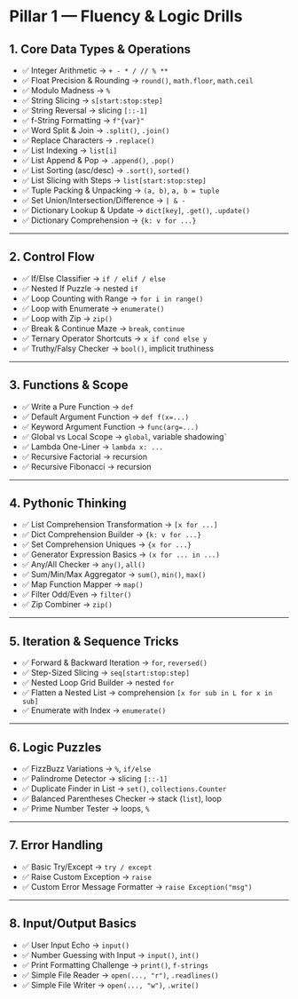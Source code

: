 # Pillar 1 — Fluency & Logic Drills

## 1. Core Data Types & Operations
- ✅ Integer Arithmetic → `+ - * / // % **`
- ✅ Float Precision & Rounding → `round()`, `math.floor`, `math.ceil`
- ✅ Modulo Madness → `%`
- ✅ String Slicing → `s[start:stop:step]`
- ✅ String Reversal → slicing `[::-1]`
- ✅ f-String Formatting → `f"{var}"`
- ✅ Word Split & Join → `.split()`, `.join()`
- ✅ Replace Characters → `.replace()`
- ✅ List Indexing → `list[i]`
- ✅ List Append & Pop → `.append()`, `.pop()`
- ✅ List Sorting (asc/desc) → `.sort()`, `sorted()`
- ✅ List Slicing with Steps → `list[start:stop:step]`
- ✅ Tuple Packing & Unpacking → `(a, b)`, `a, b = tuple`
- ✅ Set Union/Intersection/Difference → `| & -`
- ✅ Dictionary Lookup & Update → `dict[key]`, `.get()`, `.update()`
- ✅ Dictionary Comprehension → `{k: v for ...}`

---

## 2. Control Flow
- ✅ If/Else Classifier → `if / elif / else`
- ✅ Nested If Puzzle → nested `if`
- ✅ Loop Counting with Range → `for i in range()`
- ✅ Loop with Enumerate → `enumerate()`
- ✅ Loop with Zip → `zip()`
- ✅ Break & Continue Maze → `break`, `continue`
- ✅ Ternary Operator Shortcuts → `x if cond else y`
- ✅ Truthy/Falsy Checker → `bool()`, implicit truthiness

---

## 3. Functions & Scope
- ✅ Write a Pure Function → `def`
- ✅ Default Argument Function → `def f(x=...)`
- ✅ Keyword Argument Function → `func(arg=...)`
- ✅ Global vs Local Scope → `global`, variable shadowing`
- ✅ Lambda One-Liner → `lambda x: ...`
- ✅ Recursive Factorial → recursion
- ✅ Recursive Fibonacci → recursion

---

## 4. Pythonic Thinking
- ✅ List Comprehension Transformation → `[x for ...]`
- ✅ Dict Comprehension Builder → `{k: v for ...}`
- ✅ Set Comprehension Uniques → `{x for ...}`
- ✅ Generator Expression Basics → `(x for ... in ...)`
- ✅ Any/All Checker → `any()`, `all()`
- ✅ Sum/Min/Max Aggregator → `sum()`, `min()`, `max()`
- ✅ Map Function Mapper → `map()`
- ✅ Filter Odd/Even → `filter()`
- ✅ Zip Combiner → `zip()`

---

## 5. Iteration & Sequence Tricks
- ✅ Forward & Backward Iteration → `for`, `reversed()`
- ✅ Step-Sized Slicing → `seq[start:stop:step]`
- ✅ Nested Loop Grid Builder → nested `for`
- ✅ Flatten a Nested List → comprehension `[x for sub in L for x in sub]`
- ✅ Enumerate with Index → `enumerate()`

---

## 6. Logic Puzzles
- ✅ FizzBuzz Variations → `%`, `if/else`
- ✅ Palindrome Detector → slicing `[::-1]`
- ✅ Duplicate Finder in List → `set()`, `collections.Counter`
- ✅ Balanced Parentheses Checker → stack (`list`), loop
- ✅ Prime Number Tester → loops, `%`

---

## 7. Error Handling
- ✅ Basic Try/Except → `try / except`
- ✅ Raise Custom Exception → `raise`
- ✅ Custom Error Message Formatter → `raise Exception("msg")`

---

## 8. Input/Output Basics
- ✅ User Input Echo → `input()`
- ✅ Number Guessing with Input → `input()`, `int()`
- ✅ Print Formatting Challenge → `print()`, `f-strings`
- ✅ Simple File Reader → `open(..., "r")`, `.readlines()`
- ✅ Simple File Writer → `open(..., "w")`, `.write()`